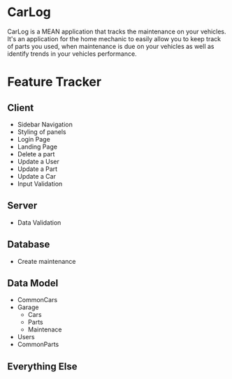 # CarLog

CarLog is a MEAN application that tracks the maintenance on your vehicles. It's an application for the home mechanic to easily allow you to keep track of parts you used, when maintenance is due on your vehicles as well as identify trends in your vehicles performance.

# Feature Tracker

## Client

- Sidebar Navigation
- Styling of panels
- Login Page
- Landing Page
- Delete a part
- Update a User
- Update a Part
- Update a Car
- Input Validation

## Server

- Data Validation

## Database

- Create maintenance

## Data Model

- CommonCars
- Garage
    - Cars
    - Parts
    - Maintenace
- Users
- CommonParts
## Everything Else